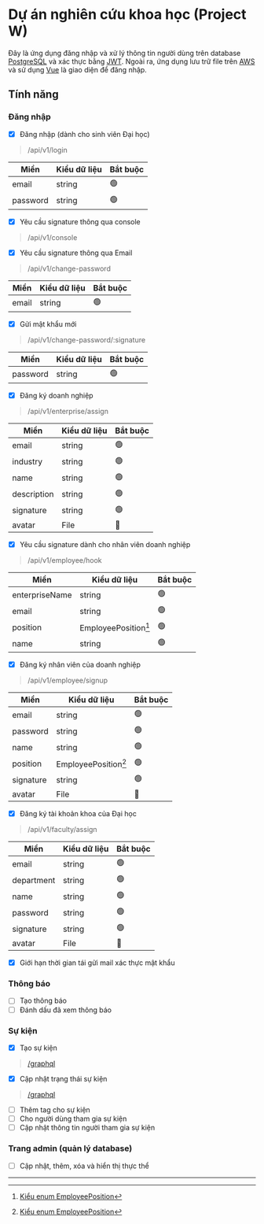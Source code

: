 # Dự án nghiên cứu khoa học (Project W)

Đây là ứng dụng đăng nhập và xử lý thông tin người dùng trên database [PostgreSQL](https://www.postgresql.org/about/) và xác thực bằng [JWT](https://jwt.io/introduction). Ngoài ra, ứng dụng lưu trữ file trên [AWS](https://aws.amazon.com/about-aws/) và sử dụng [Vue](https://vuejs.org/guide/introduction) là giao diện để đăng nhập.

## Tính năng

### Đăng nhập

- [x] Đăng nhập (dành cho sinh viên Đại học)

> /api/v1/login

| Miền     | Kiểu dữ liệu | Bắt buộc       |
| -------- | ------------ | -------------- |
| email    | string       | :green_circle: |
| password | string       | :green_circle: |

- [x] Yêu cầu signature thông qua console

> /api/v1/console

- [x] Yêu cầu signature thông qua Email

> /api/v1/change-password

| Miền  | Kiểu dữ liệu | Bắt buộc       |
| ----- | ------------ | -------------- |
| email | string       | :green_circle: |

- [x] Gửi mật khẩu mới

> /api/v1/change-password/:signature

| Miền     | Kiểu dữ liệu | Bắt buộc       |
| -------- | ------------ | -------------- |
| password | string       | :green_circle: |

- [x] Đăng ký doanh nghiệp

> /api/v1/enterprise/assign

| Miền        | Kiểu dữ liệu | Bắt buộc       |
| ----------- | ------------ | -------------- |
| email       | string       | :green_circle: |
| industry    | string       | :green_circle: |
| name        | string       | :green_circle: |
| description | string       | :green_circle: |
| signature   | string       | :green_circle: |
| avatar      | File         | :red_circle:   |

- [x] Yêu cầu signature dành cho nhân viên doanh nghiệp

> /api/v1/employee/hook

| Miền           | Kiểu dữ liệu         | Bắt buộc       |
| -------------- | -------------------- | -------------- |
| enterpriseName | string               | :green_circle: |
| email          | string               | :green_circle: |
| position       | EmployeePosition[^1] | :green_circle: |
| name           | string               | :green_circle: |

- [x] Đăng ký nhân viên của doanh nghiệp

> /api/v1/employee/signup

| Miền      | Kiểu dữ liệu         | Bắt buộc       |
| --------- | -------------------- | -------------- |
| email     | string               | :green_circle: |
| password  | string               | :green_circle: |
| name      | string               | :green_circle: |
| position  | EmployeePosition[^1] | :green_circle: |
| signature | string               | :green_circle: |
| avatar    | File                 | :red_circle:   |

- [x] Đăng ký tài khoản khoa của Đại học

> /api/v1/faculty/assign

| Miền       | Kiểu dữ liệu | Bắt buộc       |
| ---------- | ------------ | -------------- |
| email      | string       | :green_circle: |
| department | string       | :green_circle: |
| name       | string       | :green_circle: |
| password   | string       | :green_circle: |
| signature  | string       | :green_circle: |
| avatar     | File         | :red_circle:   |

- [x] Giới hạn thời gian tái gửi mail xác thực mật khẩu

### Thông báo

- [ ] Tạo thông báo
- [ ] Đánh dấu đã xem thông báo

### Sự kiện

- [x] Tạo sự kiện

> [/graphql]()

- [x] Cập nhật trạng thái sự kiện

> [/graphql]()

- [ ] Thêm tag cho sự kiện
- [ ] Cho người dùng tham gia sự kiện
- [ ] Cập nhật thông tin người tham gia sự kiện

### Trang admin (quản lý database)

- [ ] Cập nhật, thêm, xóa và hiển thị thực thể

---

[^1]: [Kiểu enum EmployeePosition](https://524h0003.github.io/Project_W/miscellaneous/enumerations.html#EmployeePosition)

[^2]: [Kiểu enum EventStatus](https://524h0003.github.io/Project_W/miscellaneous/enumerations.html#EventStatus)

[^3]: [Kiểu enum EventType](https://524h0003.github.io/Project_W/miscellaneous/enumerations.html#EventType)
